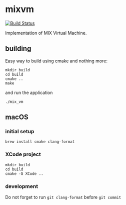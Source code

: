 # mixvm

[![Build Status](https://travis-ci.org/Alexander-Ignatyev/mixvm.svg?branch=master)](https://travis-ci.org/Alexander-Ignatyev/mixvm)

Implementation of MIX Virtual Machine.

## building

Easy way to build using cmake and nothing more:

```
mkdir build
cd build
cmake ..
make
```

and run the application

```
./mix_vm
```

## macOS

### initial setup

```
brew install cmake clang-format
```

### XCode project

```
mkdir build
cd build
cmake -G XCode ..
```

### development

Do not forget to run `git clang-format` before `git commit`
